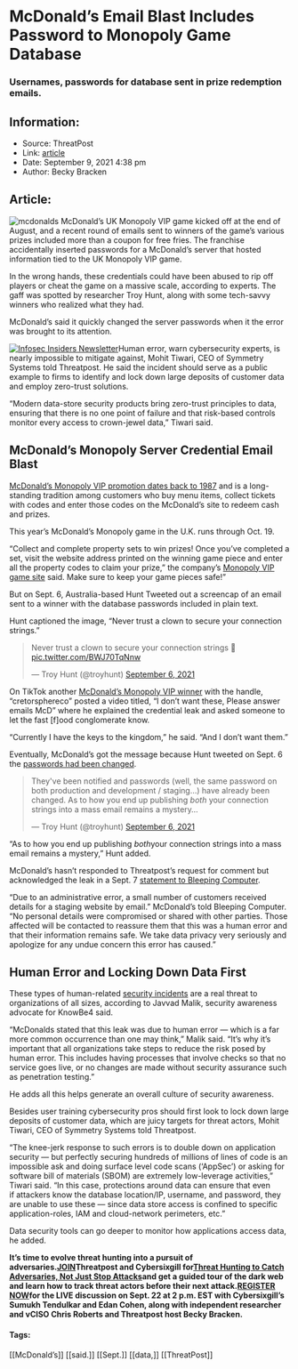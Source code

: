 # McDonald’s Email Blast Includes Password to Monopoly Game Database
### Usernames, passwords for database sent in prize redemption emails. 

## Information:
+ Source: ThreatPost
+ Link: [article](https://kasperskycontenthub.com/threatpost-global/?p=169346)
+ Date: September 9, 2021  4:38 pm
+ Author: Becky Bracken


## Article:
![mcdonalds](https://media.threatpost.com/wp-content/uploads/sites/103/2019/11/19145328/mcdonalds.jpeg)
McDonald’s UK Monopoly VIP game kicked off at the end of August, and a recent round of emails sent to winners of the game’s various prizes included more than a coupon for free fries. The franchise accidentally inserted passwords for a McDonald’s server that hosted information tied to the UK Monopoly VIP game.


In the wrong hands, these credentials could have been abused to rip off players or cheat the game on a massive scale, according to experts. The gaff was spotted by researcher Troy Hunt, along with some tech-savvy winners who realized what they had.


McDonald’s said it quickly changed the server passwords when it the error was brought to its attention.


[![Infosec Insiders Newsletter](https://media.threatpost.com/wp-content/uploads/sites/103/2021/07/10165815/infosec_insiders_in_article_promo.png)](https://threatpost.com/infosec-insider-subscription-page/?utm_source=ART&utm_medium=ART&utm_campaign=InfosecInsiders_Newsletter_Promo/)Human error, warn cybersecurity experts, is nearly impossible to mitigate against, Mohit Tiwari, CEO of Symmetry Systems told Threatpost. He said the incident should serve as a public example to firms to identify and lock down large deposits of customer data and employ zero-trust solutions.


“Modern data-store security products bring zero-trust principles to data, ensuring that there is no one point of failure and that risk-based controls monitor every access to crown-jewel data,” Tiwari said.


**McDonald’s Monopoly Server Credential Email Blast**
-----------------------------------------------------


[McDonald’s Monopoly VIP promotion dates back to 1987](https://www.businessinsider.com/mcdonalds-monopoly-game-has-a-surprisingly-wild-history-2016-4) and is a long-standing tradition among customers who buy menu items, collect tickets with codes and enter those codes on the McDonald’s site to redeem cash and prizes.


This year’s McDonald’s Monopoly game in the U.K. runs through Oct. 19.


“Collect and complete property sets to win prizes! Once you’ve completed a set, visit the website address printed on the winning game piece and enter all the property codes to claim your prize,” the company’s [Monopoly VIP game site](https://monopoly.mcdonalds.co.uk/how-to-play) said. Make sure to keep your game pieces safe!”


But on Sept. 6, Australia-based Hunt Tweeted out a screencap of an email sent to a winner with the database passwords included in plain text.


Hunt captioned the image, “Never trust a clown to secure your connection strings.”



> 
> Never trust a clown to secure your connection strings 🤡 [pic.twitter.com/BWJ70TqNnw](https://t.co/BWJ70TqNnw)
> 
> 
> — Troy Hunt (@troyhunt) [September 6, 2021](https://twitter.com/troyhunt/status/1435015619045257222?ref_src=twsrc%5Etfw)
> 
> 



On TikTok another [McDonald’s Monopoly VIP winner](https://www.tiktok.com/@creatorsphereco/video/7004526492055014661) with the handle, “cretorsphereco” posted a video titled, “I don’t want these, Please answer emails McD” where he explained the credential leak and asked someone to let the fast [f]ood conglomerate know.


“Currently I have the keys to the kingdom,” he said. “And I don’t want them.”


Eventually, McDonald’s got the message because Hunt tweeted on Sept. 6 the [passwords had been changed](https://threatpost.com/5-password-security-rules-employees-ignoring/165686/).



> 
> They've been notified and passwords (well, the same password on both production and development / staging…) have already been changed. As to how you end up publishing *both* your connection strings into a mass email remains a mystery…
> 
> 
> — Troy Hunt (@troyhunt) [September 6, 2021](https://twitter.com/troyhunt/status/1435016373650935808?ref_src=twsrc%5Etfw)
> 
> 



“As to how you end up publishing *both*your connection strings into a mass email remains a mystery,” Hunt added.


McDonald’s hasn’t responded to Threatpost’s request for comment but acknowledged the leak in a Sept. 7 [statement to Bleeping Computer](https://www.bleepingcomputer.com/news/security/mcdonalds-leaks-password-for-monopoly-vip-database-to-winners/).


“Due to an administrative error, a small number of customers received details for a staging website by email.” McDonald’s told Bleeping Computer. “No personal details were compromised or shared with other parties. Those affected will be contacted to reassure them that this was a human error and that their information remains safe. We take data privacy very seriously and apologize for any undue concern this error has caused.”


**Human Error and Locking Down Data First**
-------------------------------------------


These types of human-related [security incidents](https://threatpost.com/incident-response-risk-preparedness/169211/) are a real threat to organizations of all sizes, according to Javvad Malik, security awareness advocate for KnowBe4 said.


“McDonalds stated that this leak was due to human error — which is a far more common occurrence than one may think,” Malik said. “It’s why it’s important that all organizations take steps to reduce the risk posed by human error. This includes having processes that involve checks so that no service goes live, or no changes are made without security assurance such as penetration testing.”


He adds all this helps generate an overall culture of security awareness.


Besides user training cybersecurity pros should first look to lock down large deposits of customer data, which are juicy targets for threat actors, Mohit Tiwari, CEO of Symmetry Systems told Threatpost.


“The knee-jerk response to such errors is to double down on application security — but perfectly securing hundreds of millions of lines of code is an impossible ask and doing surface level code scans (‘AppSec’) or asking for software bill of materials (SBOM) are extremely low-leverage activities,” Tiwari said. “In this case, protections around data can ensure that even if attackers know the database location/IP, username, and password, they are unable to use these — since data store access is confined to specific application-roles, IAM and cloud-network perimeters, etc.”


Data security tools can go deeper to monitor how applications access data, he added.


**It’s time to evolve threat hunting into a pursuit of adversaries.**[**JOIN**](https://threatpost.com/webinars/threat-hunting-catch-adversaries/?utm_source=ART&utm_medium=ART&utm_campaign=September_Cybersixgill_Webinar)**Threatpost and Cybersixgill for**[**Threat Hunting to Catch Adversaries, Not Just Stop Attacks**](https://threatpost.com/webinars/threat-hunting-catch-adversaries/?utm_source=ART&utm_medium=ART&utm_campaign=September_Cybersixgill_Webinar)**and get a guided tour of the dark web and learn how to track threat actors before their next attack.**[**REGISTER NOW**](https://threatpost.com/webinars/threat-hunting-catch-adversaries/?utm_source=ART&utm_medium=ART&utm_campaign=September_Cybersixgill_Webinar)**for the LIVE discussion on Sept. 22 at 2 p.m. EST with Cybersixgill’s Sumukh Tendulkar and Edan Cohen, along with independent researcher and vCISO Chris Roberts and Threatpost host Becky Bracken.**




#### Tags:
[[McDonald’s]] [[said.]] [[Sept.]] [[data,]] [[ThreatPost]]
